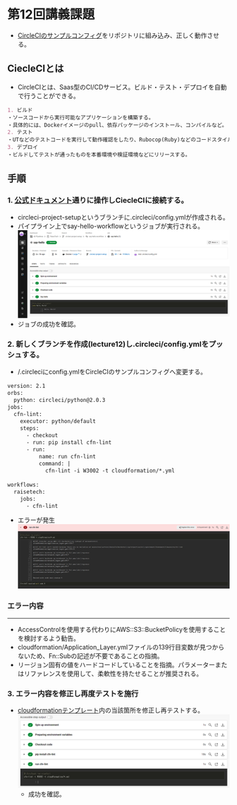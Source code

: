 # 第12回講義課題
+ [CircleCIのサンプルコンフィグ](https://github.com/MasatoshiMizumoto/raisetech_documents/tree/main/aws/samples/circleci)をリポジトリに組み込み、正しく動作させる。

## CiecleCIとは
- CircleCIとは、Saas型のCI/CDサービス。ビルド・テスト・デプロイを自動で行うことができる。  
  

```markdown
1. ビルド
・ソースコードから実行可能なアプリケーションを構築する。  
・具体的には、Dockerイメージのpull、依存パッケージのインストール、コンパイルなど。 
2. テスト  
・UTなどのテストコードを実行して動作確認をしたり、Rubocop(Ruby)などのコードスタイルチェックなどを行う。  
3. デプロイ
・ビルドしてテストが通ったものを本番環境や検証環境などにリリースする。
```

## 手順  
### 1. [公式ドキュメント](https://circleci.com/docs/ja/getting-started/)通りに操作しCiecleCIに接続する。
   + circleci-project-setupというブランチに.circleci/config.ymlが作成される。
   + パイプライン上でsay-hello-workflowというジョブが実行される。
    ![Alt text](images12/helloworld.png)
   + ジョブの成功を確認。
### 2. 新しくブランチを作成(lecture12)し.circleci/config.ymlをプッシュする。
   + /.circleciにconfig.ymlをCircleCIのサンプルコンフィグへ変更する。
```   
version: 2.1
orbs:
  python: circleci/python@2.0.3
jobs:
  cfn-lint:
    executor: python/default
    steps:
      - checkout
      - run: pip install cfn-lint
      - run:
          name: run cfn-lint
          command: |
            cfn-lint -i W3002 -t cloudformation/*.yml   

workflows:
  raisetech:
    jobs:
      - cfn-lint
```
 + エラーが発生
![Alt text](images12/fail.png)

### エラー内容
---
  + AccessControlを使用する代わりにAWS::S3::BucketPolicyを使用することを検討するよう勧告。
  + cloudformation/Application_Layer.ymlファイルの139行目変数が見つからないため、Fn::Subの記述が不要であることの指摘。
  + リージョン固有の値をハードコードしていることを指摘。パラメーターまたはリファレンスを使用して、柔軟性を持たせることが推奨される。

### 3. エラー内容を修正し再度テストを施行
+ [cloudformationテンプレート]((cloudformation))内の当該箇所を修正し再テストする。
   ![   ](images12/success.png)
   + 成功を確認。